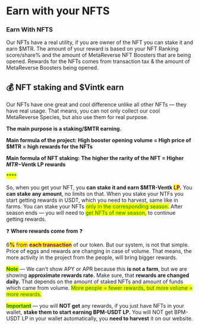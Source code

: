 # Earn with your NFTS

### Earn With NFTS

Our NFTs have a real utility, if you are owner of the NFT you can stake it and earn  $MTR. The  amount of your reward is based on your NFT Ranking score/share%  and the amount of MetaReverse NFT Boosters that are being opened. Rewards for the NFTs comes from transaction tax & the amount of MetaReverse Boosters being opened.

## 💰 NFT staking and $Vintk earn

Our NFTs have one great and cool difference unlike all other NFTs — they have real usage. That means, you can not only collect our cool MetaReverse Species, but also use them for real purpose.&#x20;

**The main purpose is a staking/$MTR earning.**

**Main formula of the project:** **High booster opening volume = High price of $MTR = high rewards for the NFTs**

**Main formula of NFT staking:** **The higher the rarity of the NFT = Higher $MTR-$Ventk LP rewards**

<mark style="color:green;">****</mark>

So, when you get your NFT, you **can stake it and earn $MTR-Ventk **<mark style="color:purple;">**LP**</mark>**.** You **can stake any amount**, no limits on that. When you stake your NTFs you start getting rewards in USDT, which you need to harvest, same like in farms. You can stake your NFTs <mark style="color:green;">only in the corresponding season.</mark> After season ends — you will need to <mark style="color:green;">get NFTs of new season,</mark> to continue getting rewards.



❓ **Where rewards come from** ❓

6<mark style="color:purple;">**%**</mark> <mark style="color:purple;"></mark><mark style="color:purple;">from</mark> <mark style="color:purple;"></mark><mark style="color:purple;">**each transaction**</mark> of our token. But our system, is not that simple. Price of eggs and rewards are changing in case of volume. That means, the more activity in the project from the people, will bring bigger rewards.



<mark style="color:green;">**Note**</mark> — We can't show APY or APR because this **is not a farm**, but we are showing **approximate rewards rate.** Make sure, that **rewards are changed daily.** That depends on the amount of staked NFTs and amount of funds which came from volume. <mark style="color:green;">More people = fewer rewards, but more volume = more rewards.</mark>

<mark style="color:green;">**Important**</mark> — you will **NOT get** any rewards, if you just have NFTs in your wallet, **stake them to start earning BPM-USDT LP.** You will NOT get BPM-USDT LP in your wallet automatically, you **need to harvest** it on our website.

